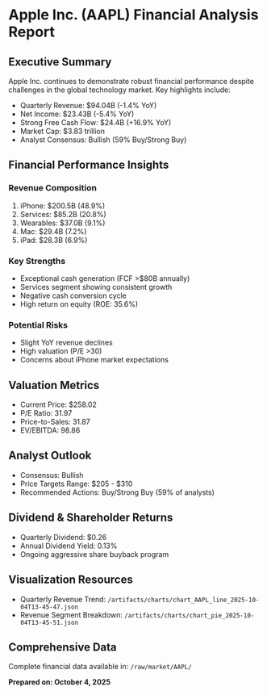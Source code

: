 # Apple Inc. (AAPL) Financial Analysis Report

## Executive Summary

Apple Inc. continues to demonstrate robust financial performance despite challenges in the global technology market. Key highlights include:

- Quarterly Revenue: $94.04B (-1.4% YoY)
- Net Income: $23.43B (-5.4% YoY)
- Strong Free Cash Flow: $24.4B (+16.9% YoY)
- Market Cap: $3.83 trillion
- Analyst Consensus: Bullish (59% Buy/Strong Buy)

## Financial Performance Insights

### Revenue Composition
1. iPhone: $200.5B (48.9%)
2. Services: $85.2B (20.8%)
3. Wearables: $37.0B (9.1%)
4. Mac: $29.4B (7.2%)
5. iPad: $28.3B (6.9%)

### Key Strengths
- Exceptional cash generation (FCF >$80B annually)
- Services segment showing consistent growth
- Negative cash conversion cycle
- High return on equity (ROE: 35.6%)

### Potential Risks
- Slight YoY revenue declines
- High valuation (P/E >30)
- Concerns about iPhone market expectations

## Valuation Metrics
- Current Price: $258.02
- P/E Ratio: 31.97
- Price-to-Sales: 31.87
- EV/EBITDA: 98.86

## Analyst Outlook
- Consensus: Bullish
- Price Targets Range: $205 - $310
- Recommended Actions: Buy/Strong Buy (59% of analysts)

## Dividend & Shareholder Returns
- Quarterly Dividend: $0.26
- Annual Dividend Yield: 0.13%
- Ongoing aggressive share buyback program

## Visualization Resources
- Quarterly Revenue Trend: `/artifacts/charts/chart_AAPL_line_2025-10-04T13-45-47.json`
- Revenue Segment Breakdown: `/artifacts/charts/chart_pie_2025-10-04T13-45-51.json`

## Comprehensive Data
Complete financial data available in: `/raw/market/AAPL/`

**Prepared on: October 4, 2025**
